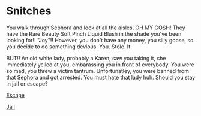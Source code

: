 # Snitches
You walk through Sephora and look at all the aisles.
OH MY GOSH!  They have the Rare Beauty Soft Pinch Liquid Blush in the shade you've been looking for!! "Joy"!!
However, you don't have any money, you silly goose, so you decide to do something devious.
You.
Stole.
It.

BUT!!  An old white lady, probably a Karen, saw you taking it, she immediately yelled at you, embarassing you in front of everybody.  You were so mad, you threw a victim tantrum.  Unfortunatley, you were banned from that Sephora and got arrested.  You must hate that lady huh.  Should you stay in jail or escape?

[Escape](../sephora/run.md)

[Jail](../sephora/go-home.md)
